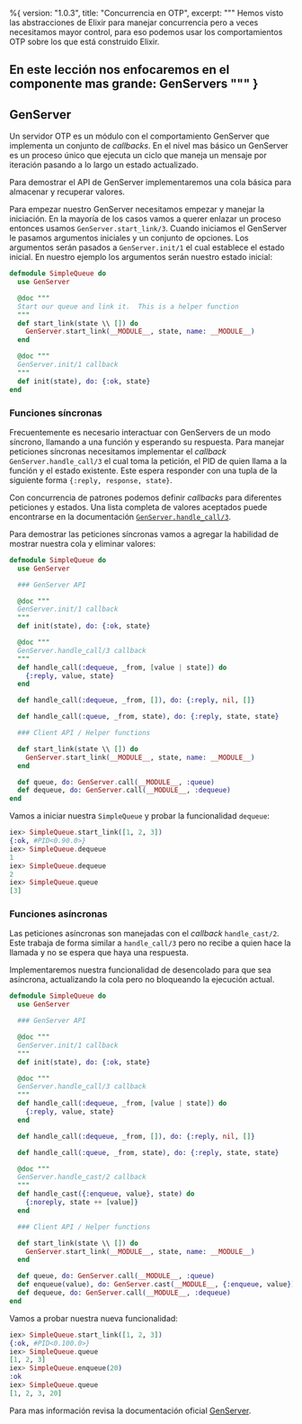 %{
  version: "1.0.3",
  title: "Concurrencia en OTP",
  excerpt: """
  Hemos visto las abstracciones de Elixir para manejar concurrencia pero a veces necesitamos mayor control, para eso podemos usar los comportamientos OTP sobre los que está construido Elixir.

  En este lección nos enfocaremos en el componente mas grande: GenServers
  """
}
---

## GenServer

Un servidor OTP es un módulo con el comportamiento GenServer que implementa un conjunto de *callbacks*. En el nivel mas básico un GenServer es un proceso único que ejecuta un ciclo que maneja un mensaje por iteración pasando a lo largo un estado actualizado.

Para demostrar el API de GenServer implementaremos una cola básica para almacenar y recuperar valores.

Para empezar nuestro GenServer necesitamos empezar y manejar la iniciación. En la mayoría de los casos vamos a querer enlazar un proceso entonces usamos `GenServer.start_link/3`. Cuando iniciamos el GenServer le pasamos argumentos iniciales y un conjunto de opciones. Los argumentos serán pasados a `GenServer.init/1` el cual establece el estado inicial. En nuestro ejemplo los argumentos serán nuestro estado inicial:

```elixir
defmodule SimpleQueue do
  use GenServer

  @doc """
  Start our queue and link it.  This is a helper function
  """
  def start_link(state \\ []) do
    GenServer.start_link(__MODULE__, state, name: __MODULE__)
  end

  @doc """
  GenServer.init/1 callback
  """
  def init(state), do: {:ok, state}
end
```

### Funciones síncronas

Frecuentemente es necesario interactuar con GenServers de un modo síncrono, llamando a una función y esperando su respuesta. Para manejar peticiones síncronas necesitamos implementar el *callback* `GenServer.handle_call/3` el cual toma la petición, el PID de quien llama a la función y el estado existente. Este espera responder con una tupla de la siguiente forma `{:reply, response, state}`.

Con concurrencia de patrones podemos definir *callbacks* para diferentes peticiones y estados. Una lista completa de valores aceptados puede encontrarse en la documentación [`GenServer.handle_call/3`](https://hexdocs.pm/elixir/GenServer.html#c:handle_call/3).

Para demostrar las peticiones síncronas vamos a agregar la habilidad de mostrar nuestra cola y eliminar valores:

```elixir
defmodule SimpleQueue do
  use GenServer

  ### GenServer API

  @doc """
  GenServer.init/1 callback
  """
  def init(state), do: {:ok, state}

  @doc """
  GenServer.handle_call/3 callback
  """
  def handle_call(:dequeue, _from, [value | state]) do
    {:reply, value, state}
  end

  def handle_call(:dequeue, _from, []), do: {:reply, nil, []}

  def handle_call(:queue, _from, state), do: {:reply, state, state}

  ### Client API / Helper functions

  def start_link(state \\ []) do
    GenServer.start_link(__MODULE__, state, name: __MODULE__)
  end

  def queue, do: GenServer.call(__MODULE__, :queue)
  def dequeue, do: GenServer.call(__MODULE__, :dequeue)
end
```

Vamos a iniciar nuestra `SimpleQueue` y probar la funcionalidad `dequeue`:

```elixir
iex> SimpleQueue.start_link([1, 2, 3])
{:ok, #PID<0.90.0>}
iex> SimpleQueue.dequeue
1
iex> SimpleQueue.dequeue
2
iex> SimpleQueue.queue
[3]
```

### Funciones asíncronas

Las peticiones asíncronas son manejadas con el *callback* `handle_cast/2`. Este trabaja de forma similar a `handle_call/3` pero no recibe a quien hace la llamada y no se espera que haya una respuesta.

Implementaremos nuestra funcionalidad de desencolado para que sea asíncrona, actualizando la cola pero no bloqueando la ejecución actual.

```elixir
defmodule SimpleQueue do
  use GenServer

  ### GenServer API

  @doc """
  GenServer.init/1 callback
  """
  def init(state), do: {:ok, state}

  @doc """
  GenServer.handle_call/3 callback
  """
  def handle_call(:dequeue, _from, [value | state]) do
    {:reply, value, state}
  end

  def handle_call(:dequeue, _from, []), do: {:reply, nil, []}

  def handle_call(:queue, _from, state), do: {:reply, state, state}

  @doc """
  GenServer.handle_cast/2 callback
  """
  def handle_cast({:enqueue, value}, state) do
    {:noreply, state ++ [value]}
  end

  ### Client API / Helper functions

  def start_link(state \\ []) do
    GenServer.start_link(__MODULE__, state, name: __MODULE__)
  end

  def queue, do: GenServer.call(__MODULE__, :queue)
  def enqueue(value), do: GenServer.cast(__MODULE__, {:enqueue, value})
  def dequeue, do: GenServer.call(__MODULE__, :dequeue)
end
```

Vamos a probar nuestra nueva funcionalidad:

```elixir
iex> SimpleQueue.start_link([1, 2, 3])
{:ok, #PID<0.100.0>}
iex> SimpleQueue.queue
[1, 2, 3]
iex> SimpleQueue.enqueue(20)
:ok
iex> SimpleQueue.queue
[1, 2, 3, 20]
```

Para mas información revisa la documentación oficial [GenServer](https://hexdocs.pm/elixir/GenServer.html#content).
